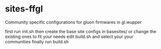 # sites-ffgl
Community specific configurations for gluon firmwares in gl.wupper

first run init.sh
then create the base site configs in basesites/ or change the existing ones to fit your needs
edit build.sh and select your your communities
finally run build.sh
